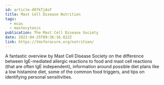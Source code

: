 ```yaml
---
id: article-d97kTjAsF
title: Mast Cell Disease Nutrition
tags:
  - mcas
  - mastocytosis
publication: The Mast Cell Disease Society
date: 2022-04-25T09:36:16.822Z
link: https://tmsforacure.org/nutrition/
---
```

A fantastic overview by Mast Cell Disease Society on the difference between IgE-mediated allergic reactions to food and mast cell reactions (that are often IgE independent), information around possible diet plans like a low histamine diet, some of the common food triggers, and tips on identifying personal sensitivities.